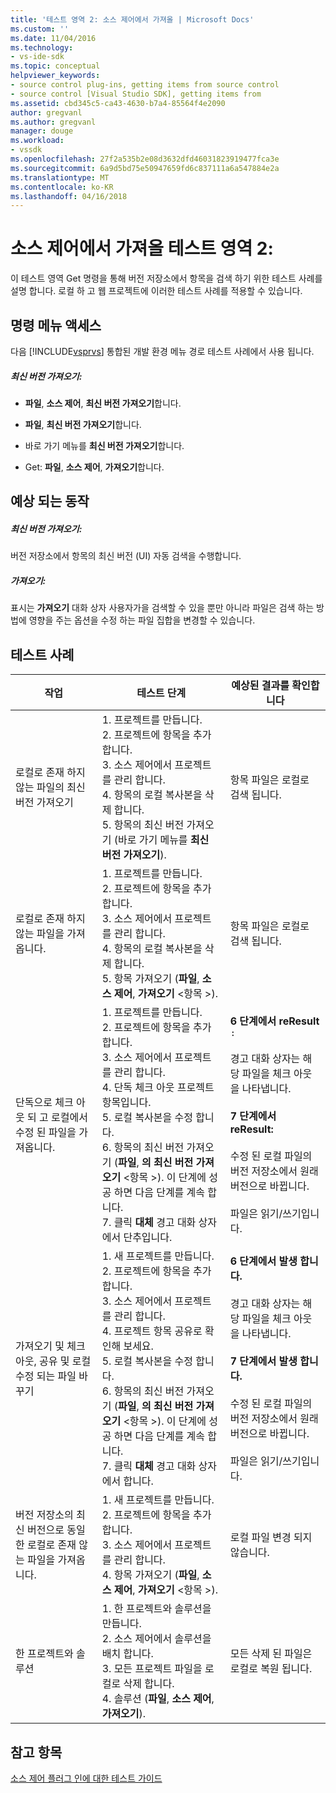 ```yaml
---
title: '테스트 영역 2: 소스 제어에서 가져올 | Microsoft Docs'
ms.custom: ''
ms.date: 11/04/2016
ms.technology:
- vs-ide-sdk
ms.topic: conceptual
helpviewer_keywords:
- source control plug-ins, getting items from source control
- source control [Visual Studio SDK], getting items from
ms.assetid: cbd345c5-ca43-4630-b7a4-85564f4e2090
author: gregvanl
ms.author: gregvanl
manager: douge
ms.workload:
- vssdk
ms.openlocfilehash: 27f2a535b2e08d3632dfd46031823919477fca3e
ms.sourcegitcommit: 6a9d5bd75e50947659fd6c837111a6a547884e2a
ms.translationtype: MT
ms.contentlocale: ko-KR
ms.lasthandoff: 04/16/2018
---
```

# <a name="test-area-2-get-from-source-control"></a>소스 제어에서 가져올 테스트 영역 2:
이 테스트 영역 Get 명령을 통해 버전 저장소에서 항목을 검색 하기 위한 테스트 사례를 설명 합니다. 로컬 하 고 웹 프로젝트에 이러한 테스트 사례를 적용할 수 있습니다.  
  
## <a name="command-menu-access"></a>명령 메뉴 액세스  
 다음 [!INCLUDE[vsprvs](../../code-quality/includes/vsprvs_md.md)] 통합된 개발 환경 메뉴 경로 테스트 사례에서 사용 됩니다.  
  
##### <a name="get-latest-version"></a>최신 버전 가져오기:  
  
-   **파일**, **소스 제어**, **최신 버전 가져오기**합니다.  
  
-   **파일**, **최신 버전 가져오기**합니다.  
  
-   바로 가기 메뉴를 **최신 버전 가져오기**합니다.  
  
-   Get: **파일**, **소스 제어**, **가져오기**합니다.  
  
## <a name="expected-behavior"></a>예상 되는 동작  
  
##### <a name="get-latest-version"></a>최신 버전 가져오기:  
 버전 저장소에서 항목의 최신 버전 (UI) 자동 검색을 수행합니다.  
  
##### <a name="get"></a>가져오기:  
 표시는 **가져오기** 대화 상자 사용자가을 검색할 수 있을 뿐만 아니라 파일은 검색 하는 방법에 영향을 주는 옵션을 수정 하는 파일 집합을 변경할 수 있습니다.  
  
## <a name="test-cases"></a>테스트 사례  
  
|작업|테스트 단계|예상된 결과를 확인합니다|  
|------------|----------------|--------------------------------|  
|로컬로 존재 하지 않는 파일의 최신 버전 가져오기|1.  프로젝트를 만듭니다.<br />2.  프로젝트에 항목을 추가 합니다.<br />3.  소스 제어에서 프로젝트를 관리 합니다.<br />4.  항목의 로컬 복사본을 삭제 합니다.<br />5.  항목의 최신 버전 가져오기 (바로 가기 메뉴를 **최신 버전 가져오기**).|항목 파일은 로컬로 검색 됩니다.|  
|로컬로 존재 하지 않는 파일을 가져옵니다.|1.  프로젝트를 만듭니다.<br />2.  프로젝트에 항목을 추가 합니다.<br />3.  소스 제어에서 프로젝트를 관리 합니다.<br />4.  항목의 로컬 복사본을 삭제 합니다.<br />5.  항목 가져오기 (**파일**, **소스 제어**, **가져오기** \<항목 >).|항목 파일은 로컬로 검색 됩니다.|  
|단독으로 체크 아웃 되 고 로컬에서 수정 된 파일을 가져옵니다.|1.  프로젝트를 만듭니다.<br />2.  프로젝트에 항목을 추가 합니다.<br />3.  소스 제어에서 프로젝트를 관리 합니다.<br />4.  단독 체크 아웃 프로젝트 항목입니다.<br />5.  로컬 복사본을 수정 합니다.<br />6.  항목의 최신 버전 가져오기 (**파일**, **의 최신 버전 가져오기** \<항목 >). 이 단계에 성공 하면 다음 단계를 계속 합니다.<br />7.  클릭 **대체** 경고 대화 상자에서 단추입니다.|**6 단계에서 reResult** `:`<br /><br /> 경고 대화 상자는 해당 파일을 체크 아웃을 나타냅니다.<br /><br /> **7 단계에서 reResult:**<br /><br /> 수정 된 로컬 파일의 버전 저장소에서 원래 버전으로 바뀝니다.<br /><br /> 파일은 읽기/쓰기입니다.|  
|가져오기 및 체크 아웃, 공유 및 로컬 수정 되는 파일 바꾸기|1.  새 프로젝트를 만듭니다.<br />2.  프로젝트에 항목을 추가 합니다.<br />3.  소스 제어에서 프로젝트를 관리 합니다.<br />4.  프로젝트 항목 공유로 확인해 보세요.<br />5.  로컬 복사본을 수정 합니다.<br />6.  항목의 최신 버전 가져오기 (**파일**, **의 최신 버전 가져오기** \<항목 >). 이 단계에 성공 하면 다음 단계를 계속 합니다.<br />7.  클릭 **대체** 경고 대화 상자에서 합니다.|**6 단계에서 발생 합니다.**<br /><br /> 경고 대화 상자는 해당 파일을 체크 아웃을 나타냅니다.<br /><br /> **7 단계에서 발생 합니다.**<br /><br /> 수정 된 로컬 파일의 버전 저장소에서 원래 버전으로 바뀝니다.<br /><br /> 파일은 읽기/쓰기입니다.|  
|버전 저장소의 최신 버전으로 동일한 로컬로 존재 않는 파일을 가져옵니다.|1.  새 프로젝트를 만듭니다.<br />2.  프로젝트에 항목을 추가 합니다.<br />3.  소스 제어에서 프로젝트를 관리 합니다.<br />4.  항목 가져오기 (**파일**, **소스 제어**, **가져오기** \<항목 >).|로컬 파일 변경 되지 않습니다.|  
|한 프로젝트와 솔루션|1.  한 프로젝트와 솔루션을 만듭니다.<br />2.  소스 제어에서 솔루션을 배치 합니다.<br />3.  모든 프로젝트 파일을 로컬로 삭제 합니다.<br />4.  솔루션 (**파일**, **소스 제어**, **가져오기**).|모든 삭제 된 파일은 로컬로 복원 됩니다.|  
  
## <a name="see-also"></a>참고 항목  
 [소스 제어 플러그 인에 대한 테스트 가이드](../../extensibility/internals/test-guide-for-source-control-plug-ins.md)